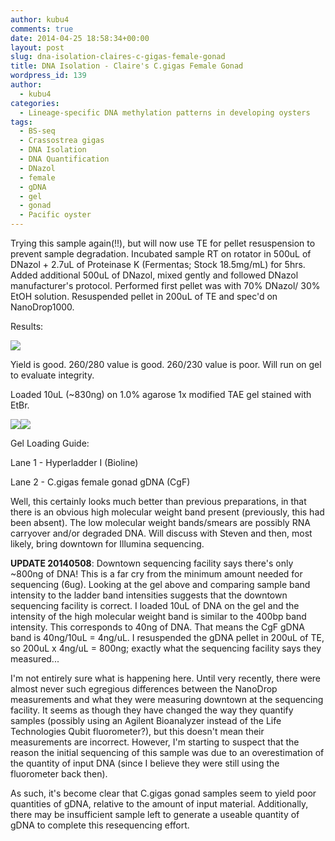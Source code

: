 ```yaml
---
author: kubu4
comments: true
date: 2014-04-25 18:58:34+00:00
layout: post
slug: dna-isolation-claires-c-gigas-female-gonad
title: DNA Isolation - Claire's C.gigas Female Gonad
wordpress_id: 139
author:
  - kubu4
categories:
  - Lineage-specific DNA methylation patterns in developing oysters
tags:
  - BS-seq
  - Crassostrea gigas
  - DNA Isolation
  - DNA Quantification
  - DNazol
  - female
  - gDNA
  - gel
  - gonad
  - Pacific oyster
---
```


Trying this sample again(!!), but will now use TE for pellet resuspension to prevent sample degradation. Incubated sample RT on rotator in 500uL of DNazol + 2.7uL of Proteinase K (Fermentas; Stock 18.5mg/mL) for 5hrs. Added additional 500uL of DNazol, mixed gently and followed DNazol manufacturer's protocol. Performed first pellet was with 70% DNazol/ 30% EtOH solution. Resuspended pellet in 200uL of TE and spec'd on NanoDrop1000.

Results:

![](http://eagle.fish.washington.edu/Arabidopsis/20140425%20-%20Claire%20Cgigas%20gonad%20gDNA%20OD.JPG)

Yield is good. 260/280 value is good. 260/230 value is poor. Will run on gel to evaluate integrity.

Loaded 10uL (~830ng) on 1.0% agarose 1x modified TAE gel stained with EtBr.

![](http://eagle.fish.washington.edu/Arabidopsis/20140429%20-%20Gel%20Claire%27s%20C.gigas%20gonad%20gDNA.jpg)![](http://eagle.fish.washington.edu/trilobite/Sites_genefish_100112/Steven/Product%20Information%20Sheets/Bioline%20HyperLadderI.jpg)

Gel Loading Guide:

Lane 1 - Hyperladder I (Bioline)

Lane 2 - C.gigas female gonad gDNA (CgF)

Well, this certainly looks much better than previous preparations, in that there is an obvious high molecular weight band present (previously, this had been absent). The low molecular weight bands/smears are possibly RNA carryover and/or degraded DNA. Will discuss with Steven and then, most likely, bring downtown for Illumina sequencing.

**UPDATE 20140508**: Downtown sequencing facility says there's only ~800ng of DNA! This is a far cry from the minimum amount needed for sequencing (6ug). Looking at the gel above and comparing sample band intensity to the ladder band intensities suggests that the downtown sequencing facility is correct. I loaded 10uL of DNA on the gel and the intensity of the high molecular weight band is similar to the 400bp band intensity. This corresponds to 40ng of DNA. That means the CgF gDNA band is 40ng/10uL = 4ng/uL. I resuspended the gDNA pellet in 200uL of TE, so 200uL x 4ng/uL = 800ng; exactly what the sequencing facility says they measured...

I'm not entirely sure what is happening here. Until very recently, there were almost never such egregious differences between the NanoDrop measurements and what they were measuring downtown at the sequencing facility. It seems as though they have changed the way they quantify samples (possibly using an Agilent Bioanalyzer instead of the Life Technologies Qubit fluorometer?), but this doesn't mean their measurements are incorrect. However, I'm starting to suspect that the reason the initial sequencing of this sample was due to an overestimation of the quantity of input DNA (since I believe they were still using the fluorometer back then).

As such, it's become clear that C.gigas gonad samples seem to yield poor quantities of gDNA, relative to the amount of input material. Additionally, there may be insufficient sample left to generate a useable quantity of gDNA to complete this resequencing effort.
